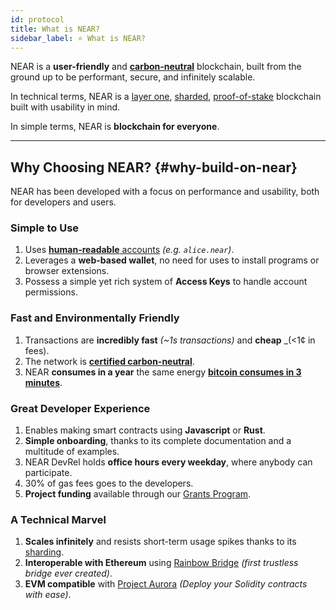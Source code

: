 ```yaml
---
id: protocol
title: What is NEAR?
sidebar_label: ⭐ What is NEAR?
---
```


NEAR is a **user-friendly** and [**carbon-neutral**](https://near.org/blog/near-climate-neutral-product/) blockchain, built from the ground up to be performant, secure, and infinitely scalable.

In technical terms, NEAR is a [layer one](https://blockchain-comparison.com/blockchain-protocols/), [sharded](https://near.org/blog/near-launches-nightshade-sharding-paving-the-way-for-mass-adoption), [proof-of-stake](https://en.wikipedia.org/wiki/Proof_of_stake) blockchain built with usability in mind.

In simple terms, NEAR is **blockchain for everyone**.

<hr class="subsection" />

## Why Choosing NEAR? {#why-build-on-near}
NEAR has been developed with a focus on performance and usability, both for developers and users.

### Simple to Use
1. Uses [**human-readable** accounts](./basics/accounts/introduction.md#human-readable-accountsaccount-idmd) _(e.g. `alice.near`)_.
2. Leverages a **web-based wallet**, no need for uses to install programs or browser extensions.
3. Possess a simple yet rich system of **Access Keys** to handle account permissions.

### Fast and Environmentally Friendly
1. Transactions are **incredibly fast** _(~1s transactions)_ and **cheap** _(<1¢ in fees).
2. The network is **[certified carbon-neutral](https://near.org/blog/the-near-blockchain-is-climate-neutral/)**.
3. NEAR **consumes in a year** the same energy [**bitcoin consumes in 3 minutes**](https://medium.com/nearprotocol/how-near-went-carbon-neutral-e656db96da47#:~:text=The%20firm%20found%20that%20NEAR,PoS%20technology%20instead%20of%20PoW).

### Great Developer Experience
1. Enables making smart contracts using **Javascript** or **Rust**.
2. **Simple onboarding**, thanks to its complete documentation and a multitude of examples.
3. NEAR DevRel holds **office hours every weekday**, where anybody can participate.
4. 30% of gas fees goes to the developers.
5. **Project funding** available through our [Grants Program](http://near.org/grants).

### A Technical Marvel
1. **Scales infinitely** and resists short-term usage spikes thanks to its [sharding](https://near.org/blog/near-launches-nightshade-sharding-paving-the-way-for-mass-adoption).
2. **Interoperable with Ethereum** using [Rainbow Bridge](https://rainbowbridge.app/transfer) _(first trustless bridge ever created)_.
3. **EVM compatible** with [Project Aurora](http://www.aurora.dev) _(Deploy your Solidity contracts with ease)_.
